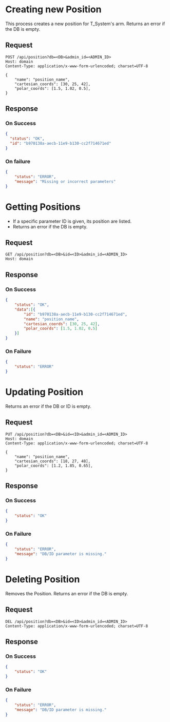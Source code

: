 # Creating new Position

This process creates a new position for T_System's arm.
Returns an error if the DB is empty.

## Request
```http
POST /api/position?db=<DB>&admin_id=<ADMIN_ID>
Host: domain
Content-Type: application/x-www-form-urlencoded; charset=UTF-8

{
    "name": "position_name",
    "cartesian_coords": [30, 25, 42],
    "polar_coords": [1.5, 1.02, 0.5],
}
```
## Response

### On Success
```json
{
  "status": "OK",
  "id": "b970138a-aecb-11e9-b130-cc2f714671ed"
}
```

### On failure
```json
{
    "status": "ERROR",
    "message": "Missing or incorrect parameters"
}
```

# Getting Positions
- If a specific parameter ID is given, its position are listed.
- Returns an error if the DB is empty.

## Request
```http
GET /api/position?db=<DB>&id=<ID>&admin_id=<ADMIN_ID>
Host: domain
```

## Response
### On Success
```json
{
    "status": "OK",
    "data":[{
        "id": "b970138a-aecb-11e9-b130-cc2f714671ed",
        "name": "position_name",
        "cartesian_coords": [30, 25, 42],
        "polar_coords": [1.5, 1.02, 0.5]
    }]
}
```
### On Failure
```json
{
    "status": "ERROR"
}
```

# Updating Position
Returns an error if the DB or ID is empty.

## Request
```http
PUT /api/position?db=<DB>&id=<ID>&admin_id=<ADMIN_ID>
Host: domain
Content-Type: application/x-www-form-urlencoded; charset=UTF-8

{
    "name": "position_name",
    "cartesian_coords": [18, 27, 48],
    "polar_coords": [1.2, 1.85, 0.65],
}
```

## Response
### On Success
```json
{
    "status": "OK"
}
```

### On Failure
```json
{
    "status": "ERROR",
    "message": "DB/ID parameter is missing."
}
```

# Deleting Position
Removes the Position.
Returns an error if the DB is empty.


## Request
```http
DEL /api/position?db=<DB>&id=<ID>&admin_id=<ADMIN_ID>
Content-Type: application/x-www-form-urlencoded; charset=UTF-8
```

## Response
### On Success
```json
{
    "status": "OK"
}
```
### On Failure
```json
{
    "status": "ERROR",
    "message": "DB/ID parameter is missing."
}
```

